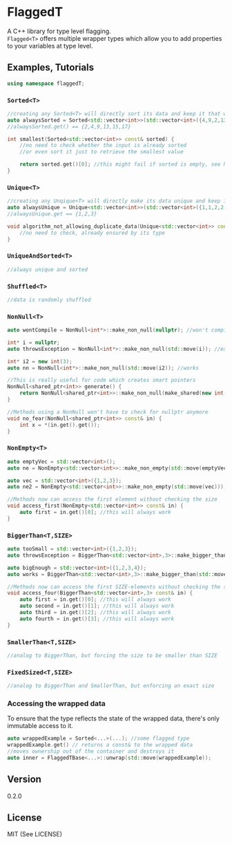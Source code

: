 FlaggedT
==========
A C++ library for type level flagging.  
`Flagged<T>` offers multiple wrapper types which allow you to add properties to your variables at type level.    


Examples, Tutorials
---------------------
```cpp
using namespace flaggedT;
```

### `Sorted<T>`

```cpp
//creating any Sorted<T> will directly sort its data and keep it that way
auto alwaysSorted = Sorted<std::vector<int>>(std::vector<int>({4,9,2,13,15,17}));
//alwaysSorted.get() == {2,4,9,13,15,17}

int smallest(Sorted<std::vector<int>> const& sorted) {
    //no need to check whether the input is already sorted
    //or even sort it just to retrieve the smallest value

    return sorted.get()[0]; //this might fail if sorted is empty, see NonEmpty
}
```

### `Unique<T>`

```cpp
//creating any Unqique<T> will directly make its data unique and keep it that way
auto alwaysUnique = Unique<std::vector<int>>(std::vector<int>({1,1,2,2,3,3}));
//alwaysUnique.get == {1,2,3}

void algorithm_not_allowing_duplicate_data(Unique<std::vector<int>> const& unique) {
    //no need to check, already ensured by its type
}
```

### `UniqueAndSorted<T>`

```cpp
//always unique and sorted
```

### `Shuffled<T>`

```cpp
//data is randomly shuffled
```

### `NonNull<T>`

```cpp
auto wontCompile = NonNull<int*>::make_non_null(nullptr); //won't compile

int* i = nullptr;
auto throwsException = NonNull<int*>::make_non_null(std::move(i)); //exception

int* i2 = new int(3);
auto nn = NonNull<int*>::make_non_null(std::move(i2)); //works

//This is really useful for code which creates smart pointers
NonNull<shared_ptr<int>> generate() {
    return NonNull<shared_ptr<int>>::make_non_null(make_shared(new int(3)));
}

//Methods using a NonNull won't have to check for nullptr anymore
void no_fear(NonNull<shared_ptr<int>> const& in) {
    int x = *(in.get().get());
}

```

### `NonEmpty<T>`
```cpp
auto emptyVec = std::vector<int>();
auto ne = NonEmpty<std::vector<int>>::make_non_empty(std::move(emptyVec))); //EXCEPTION

auto vec = std::vector<int>({1,2,3});
auto ne2 = NonEmpty<std::vector<int>>::make_non_empty(std::move(vec))); //works just fine

//Methods now can access the first element without checking the size
void access_first(NonEmpty<std::vector<int>> const& in) {
    auto first = in.get()[0]; //this will always work
}
```

### `BiggerThan<T,SIZE>`
```cpp
auto tooSmall = std::vector<int>({1,2,3});
auto throwsException = BiggerThan<std::vector<int>,3>::make_bigger_than(std::move(tooSmall)); //Exception

auto bigEnough = std::vector<int>({1,2,3,4});
auto works = BiggerThan<std::vector<int>,3>::make_bigger_than(std::move(bigEnough));

//Methods now can access the first SIZE-elements without checking the size
void access_four(BiggerThan<std::vector<int>,3> const& in) {
    auto first = in.get()[0]; //this will always work
    auto second = in.get()[1]; //this will always work
    auto third = in.get()[2]; //this will always work
    auto fourth = in.get()[3]; //this will always work
}
```

### `SmallerThan<T,SIZE>`
```cpp
//analog to BiggerThan, but forcing the size to be smaller than SIZE
```

### `FixedSized<T,SIZE>`
```cpp
//analog to BiggerThan and SmallerThan, but enforcing an exact size
```

### Accessing the wrapped data

To ensure that the type reflects the state of the wrapped data, there's only immutable access to it.  
```cpp
auto wrappedExample = Sorted<...>(...); //some flagged type
wrappedExample.get() // returns a const& to the wrapped data
//moves ownership out of the container and destroys it
auto inner = FlaggedTBase<...>::unwrap(std::move(wrappedExample));
```

Version
-------
0.2.0

License
------
MIT (See LICENSE)
